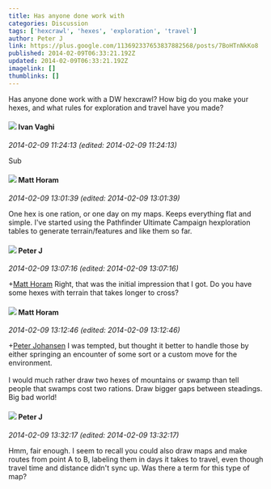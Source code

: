 ```yaml
---
title: Has anyone done work with
categories: Discussion
tags: ['hexcrawl', 'hexes', 'exploration', 'travel']
author: Peter J
link: https://plus.google.com/113692337653837882568/posts/7BoHTnNkKo8
published: 2014-02-09T06:33:21.192Z
updated: 2014-02-09T06:33:21.192Z
imagelink: []
thumblinks: []
---
```


Has anyone done work with a DW hexcrawl? How big do you make your hexes, and what rules for exploration and travel have you made?
<div id='comment z12lxzprmr2xcfzl423njdfqcxerin4kk'>
  <h4><img src='{{site.baseurl}}//images/avatars/116670244276636380421_photo.jpg'> Ivan Vaghi</h4>
      <p><cite>2014-02-09 11:24:13 (edited: 2014-02-09 11:24:13)</cite></p>
        <p>Sub</p>
</div>
        

<div id='comment z12lxzprmr2xcfzl423njdfqcxerin4kk'>
  <h4><img src='{{site.baseurl}}//images/avatars/105472060898626050077_photo.jpg'> Matt Horam</h4>
      <p><cite>2014-02-09 13:01:39 (edited: 2014-02-09 13:01:39)</cite></p>
        <p>One hex is one ration, or one day on my maps. Keeps everything flat and simple. I&#39;ve started using the Pathfinder Ultimate Campaign hexploration tables to generate terrain/features and like them so far.</p>
</div>
        

<div id='comment z12lxzprmr2xcfzl423njdfqcxerin4kk'>
  <h4><img src='{{site.baseurl}}//images/avatars/113692337653837882568_photo.jpg'> Peter J</h4>
      <p><cite>2014-02-09 13:07:16 (edited: 2014-02-09 13:07:16)</cite></p>
        <p><span class="proflinkWrapper"><span class="proflinkPrefix">+</span><a class="proflink" href="https://plus.google.com/105472060898626050077" oid="105472060898626050077">Matt Horam</a></span> Right, that was the initial impression that I got. Do you have some hexes with terrain that takes longer to cross?</p>
</div>
        

<div id='comment z12lxzprmr2xcfzl423njdfqcxerin4kk'>
  <h4><img src='{{site.baseurl}}//images/avatars/105472060898626050077_photo.jpg'> Matt Horam</h4>
      <p><cite>2014-02-09 13:12:46 (edited: 2014-02-09 13:12:46)</cite></p>
        <p><span class="proflinkWrapper"><span class="proflinkPrefix">+</span><a class="proflink" href="https://plus.google.com/113692337653837882568" oid="113692337653837882568">Peter Johansen</a></span> I was tempted, but thought it better to handle those by either springing an encounter of some sort or a custom move for the environment.<br /><br />I would much rather draw two hexes of mountains or swamp than tell people that swamps cost two rations. Draw bigger gaps between steadings. Big bad world!</p>
</div>
        

<div id='comment z12lxzprmr2xcfzl423njdfqcxerin4kk'>
  <h4><img src='{{site.baseurl}}//images/avatars/113692337653837882568_photo.jpg'> Peter J</h4>
      <p><cite>2014-02-09 13:32:17 (edited: 2014-02-09 13:32:17)</cite></p>
        <p>Hmm, fair enough. I seem to recall you could also draw maps and make routes from point A to B, labeling them in days it takes to travel, even though travel time and distance didn&#39;t sync up. Was there a term for this type of map?</p>
</div>
        